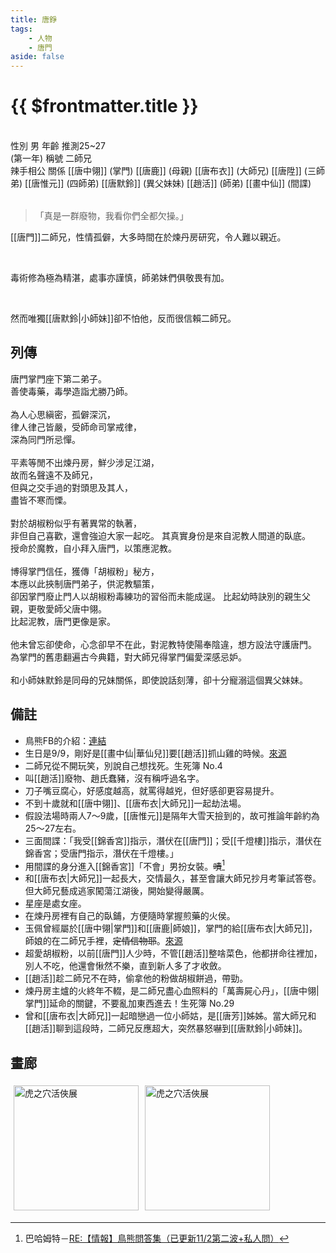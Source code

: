 ```yaml
---
title: 唐錚
tags:
    - 人物
    - 唐門
aside: false
---
```


# {{ $frontmatter.title }}

<ChTabs position="bottom">
    <ChTab title="初識">
		<ChMeet 
			src='/images/characters/brother2/normal.png' 
            nameTitle='二師兄'
			nameMain='唐錚'
			desc='單名一字錚，唐門掌門座下第二弟子。<br>善使毒藥，於藥毒之術的鑽研尤勝業師，心思縝密，孤僻深沉，鮮少下山走動，故而名聲遠不及師兄，向有「辣手相公」、「辣手公子」之稱，人人敬而遠之。'
			:animation=true
		/>
    </ChTab>
</ChTabs>
<br>

<InfoList>
    <Info title='角色資料' :open=true>
        <table>
            <ChTr>
                <ChTd isTitle=true>
                    性別
                </ChTd>
                <ChTd>
                    男
                </ChTd>
            </ChTr>
            <ChTr>
                <ChTd isTitle=true>
                    年齡
                </ChTd>
                <ChTd>
                    推測25~27<br>(第一年)
                </ChTd>
            </ChTr>
            <ChTr>
                <ChTd isTitle=true>
                    稱號
                </ChTd>
                <ChTd>
                    二師兄<br>辣手相公
                </ChTd>
            </ChTr>
            <ChTr>
                <ChTd isTitle=true position='center'>
                    關係
                </ChTd>
            </ChTr>
            <ChTr>
                <ChTd position='center'>
                    [[唐中翎]] (掌門)
                </ChTd>
            </ChTr>
            <ChTr>
                <ChTd position='center'>
                    [[唐鹿]] (母親)
                </ChTd>
            </ChTr>
            <ChTr>
                <ChTd position='center'>  
                    [[唐布衣]] (大師兄)
                </ChTd>
            </ChTr>
            <ChTr>
                <ChTd position='center'>  
                    [[唐陞]] (三師弟)
                </ChTd>
            </ChTr>
            <ChTr>
                <ChTd position='center'>  
                    [[唐惟元]] (四師弟)
                </ChTd>
            </ChTr>
            <ChTr>
                <ChTd position='center'>
                    [[唐默鈴]] (異父妹妹)
                </ChTd>
            </ChTr>
            <ChTr>
                <ChTd position='center'>
                    [[趙活]] (師弟)
                </ChTd>
            </ChTr>
            <ChTr>
                <ChTd position='center'>
                    [[畫中仙]] (間諜)
                </ChTd>
            </ChTr>
        </table>
    </Info>
</InfoList>

> 「真是一群廢物，我看你們全都欠操。」

[[唐門]]二師兄，性情孤僻，大多時間在於煉丹房研究，令人難以親近。

<br>

毒術修為極為精湛，處事亦謹慎，師弟妹們俱敬畏有加。

<br>

然而唯獨[[唐默鈴|小師妹]]卻不怕他，反而很信賴二師兄。

<div style="clear:both;"></div>

## 列傳

<Tabs>
<Tab title="列傳一">
	唐門掌門座下第二弟子。<br>
	善使毒藥，毒學造詣尤勝乃師。<br><br>
	為人心思縝密，孤僻深沉，<br>
	律人律己皆嚴，受師命司掌戒律，<br>
	深為同門所忌憚。<br><br>
	平素等閒不出煉丹房，鮮少涉足江湖，<br>
	故而名聲遠不及師兄，<br>
	但與之交手過的對頭思及其人，<br>
	盡皆不寒而慄。<br><br>
	對於胡椒粉似乎有著異常的執著，<br>
	非但自己喜歡，還會強迫大家一起吃。
</Tab>
<Tab title="列傳二">
	其真實身份是來自泥教人間道的臥底。<br>
	授命於魔教，自小拜入唐門，以策應泥教。<br><br>
	博得掌門信任，獲傳「胡椒粉」秘方，<br>
	本應以此挾制唐門弟子，供泥教驅策，<br>
	卻因掌門廢止門人以胡椒粉毒練功的習俗而未能成逞。
</Tab>
<Tab title="列傳三">
	比起幼時訣別的親生父親，更敬愛師父唐中翎。<br>
	比起泥教，唐門更像是家。<br><br>
	他未曾忘卻使命，心念卻早不在此，對泥教特使陽奉陰違，想方設法守護唐門。<br>
	為掌門的舊患翻遍古今典籍，對大師兄得掌門偏愛深感忌妒。<br><br>
	和小師妹默鈴是同母的兄妹關係，即使說話刻薄，卻十分寵溺這個異父妹妹。
</Tab>
</Tabs>

## 備註

- 鳥熊FB的介紹：[連結](https://www.facebook.com/photo/?fbid=119387853792735&set=pcb.119387933792727)
- 生日是9/9，剛好是[[畫中仙|華仙兒]]要[[趙活]]抓山雞的時候。[來源](https://banichi.lofter.com/post/1d0163b0_2bcc0e96e?incantation=rzkEdDEAUgU7)
- 二師兄從不開玩笑，別說自己想找死。<BadendIcon :no="4">生死簿 No.4</BadendIcon>
- 叫[[趙活]]廢物、趙氏蠢豬，沒有稱呼過名字。
- 刀子嘴豆腐心，好感度越高，就罵得越兇，但好感卻更容易提升。
- 不到十歲就和[[唐中翎]]、[[唐布衣|大師兄]]一起劫法場。
- 假設法場時兩人7～9歲，[[唐惟元]]是隔年大雪天撿到的，故可推論年齡約為25～27左右。
- 三面間諜：「我受[[錦香宮]]指示，潛伏在[[唐門]]；受[[千燈樓]]指示，潛伏在錦香宮；受唐門指示，潛伏在千燈樓。」
- 用間諜的身分進入[[錦香宮]]「不會」男扮女裝。~~嘖~~[^1]
- 和[[唐布衣|大師兄]]一起長大，交情最久，甚至會讓大師兄抄月考筆試答卷。但大師兄藝成逃家闖蕩江湖後，開始變得嚴厲。
- 星座是處女座。
- 在煉丹房裡有自己的臥鋪，方便隨時掌握煎藥的火侯。
- 玉佩曾經屬於[[唐中翎|掌門]]和[[唐鹿|師娘]]，掌門的給[[唐布衣|大師兄]]，師娘的在二師兄手裡，~~定情信物耶~~。[來源](https://www.plurk.com/p/3g9a4xb0oh)
- 超愛胡椒粉，以前[[唐門]]人少時，不管[[趙活]]整啥菜色，他都拼命往裡加，別人不吃，他還會愀然不樂，直到新人多了才收斂。
- [[趙活]]趁二師兄不在時，偷拿他的粉做胡椒餅過，帶勁。
- 煉丹房主爐的火終年不輟，是二師兄盡心血照料的「萬壽屍心丹」，[[唐中翎|掌門]]延命的關鍵，不要亂加東西進去！<BadendIcon :no="29">生死簿 No.29</BadendIcon>
- 曾和[[唐布衣|大師兄]]一起暗戀過一位小師姑，是[[唐芳]]姊姊。當大師兄和[[趙活]]聊到這段時，二師兄反應超大，突然暴怒嚇到[[唐默鈴|小師妹]]。

[^1]: 巴哈姆特－[RE:【情報】鳥熊問答集（已更新11/2第二波+私人問）](https://forum.gamer.com.tw/Co.php?bsn=73317&sn=12184&subbsn=1&bPage=0)

## 畫廊

<div style="display: flex; flex-wrap: wrap;">
    <div>
        <img src="/images/collab/20241220_toranoana/photo_09.jpg" alt="虎之穴活俠展" style="width:200px; margin:5px"/>
    </div>
    <div>
        <img src="/images/collab/20241220_toranoana/photo_21.jpg" alt="虎之穴活俠展" style="width:200px; margin:5px"/>
    </div>
</div>